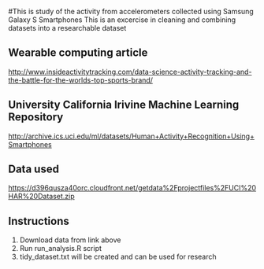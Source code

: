 #This is study of the activity from accelerometers collected using Samsung Galaxy S Smartphones
This is an excercise in cleaning and combining datasets into a researchable dataset

## Wearable computing article
http://www.insideactivitytracking.com/data-science-activity-tracking-and-the-battle-for-the-worlds-top-sports-brand/
  
## University California Irivine Machine Learning Repository
http://archive.ics.uci.edu/ml/datasets/Human+Activity+Recognition+Using+Smartphones 

## Data used
https://d396qusza40orc.cloudfront.net/getdata%2Fprojectfiles%2FUCI%20HAR%20Dataset.zip 

## Instructions
1) Download data from link above
2) Run run_analysis.R script
3) tidy_dataset.txt will be created and can be used for research